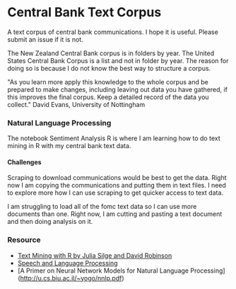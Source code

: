 # Central Bank Text Corpus

A text corpus of central bank communications. I hope it is useful. Please submit an issue if it is not. 

The New Zealand Central Bank corpus is in folders by year. The United States Central Bank Corpus is a list and not in folder by year. The reason for doing so is because I do not know the best way to structure a corpus.

"As you learn more apply this knowledge to the whole corpus and be prepared to make changes, including leaving out data you have gathered, if this improves the final corpus. Keep a detailed record of the data you collect." David Evans, University of Nottingham

### Natural Language Processing

The notebook Sentiment Analysis R is where I am learning how to do text mining in R with my central bank text data. 

#### Challenges

Scraping to download communications would be best to get the data. Right now I am copying the communications and putting them in text files. I need to explore more how I can use scraping to get quicker access to text data.

I am struggling to load all of the fomc text data so I can use more documents than one. Right now, I am cutting and pasting a text document and then doing analysis on it.


### Resource

- [Text Mining with R by Julia Silge and David Robinson](https://www.tidytextmining.com/tidytext.html)
- [Speech and Language Processing](https://web.stanford.edu/~jurafsky/slp3/)
- [A Primer on Neural Network Models for Natural Language Processing]
(http://u.cs.biu.ac.il/~yogo/nnlp.pdf)